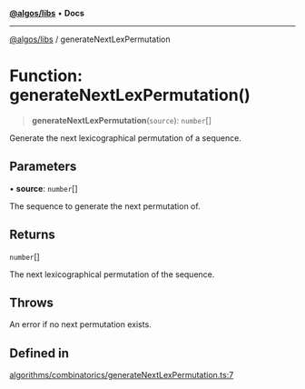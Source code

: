 [**@algos/libs**](../README.md) • **Docs**

***

[@algos/libs](../globals.md) / generateNextLexPermutation

# Function: generateNextLexPermutation()

> **generateNextLexPermutation**(`source`): `number`[]

Generate the next lexicographical permutation of a sequence.

## Parameters

• **source**: `number`[]

The sequence to generate the next permutation of.

## Returns

`number`[]

The next lexicographical permutation of the sequence.

## Throws

An error if no next permutation exists.

## Defined in

[algorithms/combinatorics/generateNextLexPermutation.ts:7](https://bitbucket.org/vladbasin/algos/src/5a7ff036d2baf511556b0e58f1b60a1888b2ff2f/libs/algos/src/lib/algorithms/combinatorics/generateNextLexPermutation.ts#lines-7)
